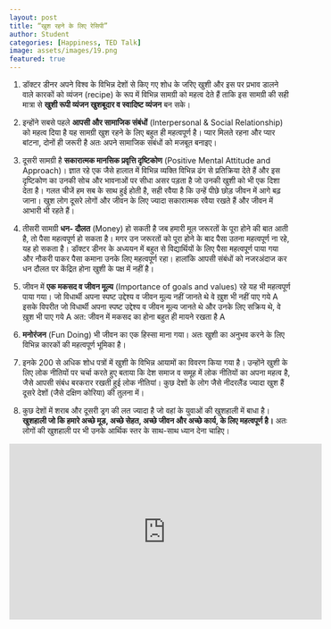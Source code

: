 ```yaml
---
layout: post
title: “खुश रहने के लिए रेसिपी”
author: Student
categories: [Happiness, TED Talk]
image: assets/images/19.png
featured: true
---
```


1. डॉक्टर डीनर अपने विश्व के विभिन्न देशों से किए गए शोध के जरिए खुशी और इस पर प्रभाव डालने वाले कारकों को व्यंजन (recipe) के रूप में विभिन्न सामग्री को महत्व देते हैं ताकि इस सामग्री की सही मात्रा से **खुशी रूपी व्यंजन खुशबूदार व स्वादिष्ट व्यंजन** बन सके।

2. इन्होंने सबसे पहले **आपसी और सामाजिक संबंधों** (Interpersonal & Social Relationship) को महत्व दिया है यह सामग्री खुश रहने के लिए बहुत ही महत्वपूर्ण है। प्यार मिलते रहना और प्यार बांटना, दोनों ही जरूरी है अतः अपने सामाजिक संबंधों को मजबूत बनाइए।

3. दूसरी सामग्री है **सकारात्मक मानसिक प्रवृत्ति दृष्टिकोण** (Positive Mental Attitude and Approach)। ज्ञात रहे एक जैसे हालात में विभिन्न व्यक्ति विभिन्न ढंग से प्रतिक्रिया देते हैं और इस दृष्टिकोण का उनकी सोच और भावनाओं पर सीधा असर पड़ता है जो उनकी खुशी को भी एक दिशा देता है। गलत चीजें हम सब के साथ हुई होती है, सही रवैया है कि उन्हें पीछे छोड़ जीवन में आगे बढ़ जाना। खुश लोग दूसरे लोगों और जीवन के लिए ज्यादा सकारात्मक रवैया रखते हैं और जीवन में आभारी भी रहते हैं।

4. तीसरी सामग्री **धन- दौलत** (Money) हो सकती है जब हमारी मूल जरूरतों के पूरा होने की बात आती है, तो पैसा महत्वपूर्ण हो सकता है। मगर उन जरूरतों को पूरा होने के बाद पैसा उतना महत्वपूर्ण ना रहे, यह हो सकता है। डॉक्टर डीनर के अध्ययन में बहुत से विद्यार्थियों के लिए पैसा महत्वपूर्ण पाया गया और नौकरी पाकर पैसा कमाना उनके लिए महत्वपूर्ण रहा। हालांकि आपसी संबंधों को नजरअंदाज कर धन दौलत पर केंद्रित होना खुशी के पक्ष में नहीं है।

5. जीवन में **एक मकसद व जीवन मूल्य** (Importance of goals and values)  रहे यह भी महत्वपूर्ण पाया गया। जो विधार्थी अपना स्पष्ट उद्देश्य व जीवन मूल्य नहीं जानते थे वे ख़ुश भी नहीं पाए गये A इसके विपरीत जो विधार्थी अपना स्पष्ट उद्देश्य व जीवन मूल्य जानते थे और उनके लिए सक्रिय थे, वे ख़ुश भी पाए गये A अत: जीवन में मकसद का होना बहुत ही मायने रखता है A

6. **मनोरंजन** (Fun Doing) भी जीवन का एक हिस्सा माना गया। अतः खुशी का अनुभव करने के लिए विभिन्न कारकों की महत्वपूर्ण भूमिका है।

7. इनके 200 से अधिक शोध पत्रों में खुशी के विभिन्न आयामों का विवरण किया गया है। उन्होंने खुशी के लिए लोक नीतियों पर चर्चा करते हुए बताया कि देश समाज व समूह में लोक नीतियों का अपना महत्व है, जैसे आपसी संबंध बरकरार रखती हुई लोक नीतियां। कुछ देशों के लोग जैसे नीदरलैंड ज्यादा खुश हैं दूसरे देशों (जैसे दक्षिण कोरिया) की तुलना में।

8. कुछ देशों में शराब और दूसरी ड्रग की लत ज्यादा है जो वहां के युवाओं की खुशहाली में बाधा है। **खुशहाली जो कि हमारे अच्छे मूड, अच्छे सेहत, अच्छे जीवन और अच्छे कार्य, के लिए महत्वपूर्ण है।** अतः लोगों की खुशहाली पर भी उनके आर्थिक स्तर के साथ-साथ ध्यान देना चाहिए।

<p><iframe width="560" height="315" src="https://www.youtube.com/embed/Ibl9ClZjhvg" frameborder="0" allow="accelerometer; autoplay; encrypted-media; gyroscope; picture-in-picture" allowfullscreen></iframe><p/>

